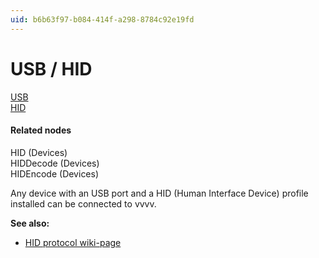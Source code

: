 ```yaml
---
uid: b6b63f97-b084-414f-a298-8784c92e19fd
---
```


# USB / HID

<a href="http://en.wikipedia.org/wiki/USB" class="extURL" target="_blank">USB</a>  
<a href="http://en.wikipedia.org/wiki/Human_interface_device" class="extURL" target="_blank">HID</a>  

#### Related nodes
<span class="node">HID (Devices)</span>  
<span class="node">HIDDecode (Devices)</span>  
<span class="node">HIDEncode (Devices)</span>  

Any device with an USB port and a HID (Human Interface Device) profile installed can be connected to vvvv.  

**See also:**  
* [HID protocol wiki-page](xref:b99bfb62-eab8-4b5f-921d-8a56d14305a3)  




